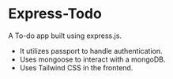 # Express-Todo
A To-do app built using express.js.
- It utilizes passport to handle authentication.
- Uses mongoose to interact with a mongoDB.
- Uses Tailwind CSS in the frontend.
